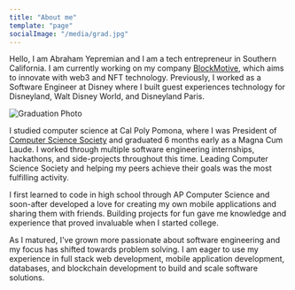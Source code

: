 ```yaml
---
title: "About me"
template: "page"
socialImage: "/media/grad.jpg"
---
```


Hello, I am Abraham Yepremian and I am a tech entrepreneur in Southern California. I am currently working on my company [BlockMotive](https://blockmotive.com/), which aims to innovate with web3 and NFT technology. Previously, I worked as a Software Engineer at Disney where I built guest experiences technology for Disneyland, Walt Disney World, and Disneyland Paris.

![Graduation Photo](/media/grad.jpg)

I studied computer science at Cal Poly Pomona, where I was President of [Computer Science Society](https://cppcss.club) and graduated 6 months early as a Magna Cum Laude. I worked through multiple software engineering internships, hackathons, and side-projects throughout this time. Leading Computer Science Society and helping my peers achieve their goals was the most fulfilling activity.

I first learned to code in high school through AP Computer Science and soon-after developed a love for creating my own mobile applications and sharing them with friends. Building projects for fun gave me knowledge and experience that proved invaluable when I started college.

As I matured, I've grown more passionate about software engineering and my focus has shifted towards problem solving. I am eager to use my experience in full stack web development, mobile application development, databases, and blockchain development to build and scale software solutions.